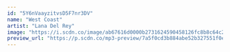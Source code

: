 ```yaml
---
id: "5Y6nVaayzitvsD5F7nr3DV"
name: "West Coast"
artist: "Lana Del Rey"
image: "https://i.scdn.co/image/ab67616d0000b2731624590458126fc8b8c64c2f"
preview_url: "https://p.scdn.co/mp3-preview/7a5f0cd3b884abe52b327551f0eaf9637739c87b"
---
```

